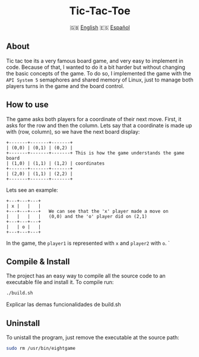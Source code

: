<div class="languages" align="center">

# Tic-Tac-Toe

:uk: <a href="#">English</a>
:es: <a href="https://github.com/dpv927/tic-tac-toe/blob/main/esREADME.md">Español</a>
</div>

## About
Tic tac toe its a very famous board game, and very easy to implement in code. Because of that, I wanted to do it a bit harder but without changing the basic concepts of the game. To do so, I implemented the game with the `API System 5` semaphores and shared memory of Linux, just to manage both players turns in the game and the board control.

## How to use
The game asks both players for a coordinate of their next move. First, it asks for the row and then the column. Lets say that a coordinate is made up with (row, column), so we have the next board display:
```
+-------+-------+-------+
| (0,0) | (0,1) | (0,2) |
+-------+-------+-------+ This is how the game understands the game board
| (1,0) | (1,1) | (1,2) | coordinates
+-------+-------+-------+
| (2,0) | (1,1) | (2,2) |
+-------+-------+-------+
```
Lets see an example:
```
+---+---+---+
| x |   |   |
+---+---+---+   We can see that the 'x' player made a move on
|   |   |   |   (0,0) and the 'o' player did on (2,1)
+---+---+---+
|   | o |   |
+---+---+---+
```
In the game, the `player1` is represented with `x` and `player2` with `o`.
`
## Compile & Install
The project has an easy way to compile all the source code to an executable file and install it. To compile run:
```bash
./build.sh
```
Explicar las demas funcionalidades de build.sh

## Uninstall
To unistall the program, just remove the executable at the source path:
```bash
sudo rm /usr/bin/eightgame
```
